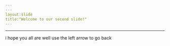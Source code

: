 ```yaml
---
---
layout:slide
title:"Welcome to our second slide!"
---
```

---
i hope you all are well
use the left arrow to go back
